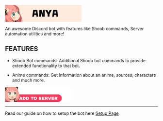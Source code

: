 <img src="./assets/banner.png" width=50% height=50% align="middle">


An awesome Discord bot with features like Shoob commands, Server automation utilities and more!


## FEATURES

* Shoob Bot commands: Additional Shoob bot commands to provide extended functionality to that bot.

* Anime commands: Get information about an anime, sources, characters and much more.


<a href="https://discord.com/api/oauth2/authorize?client_id=979906554188939264&permissions=378025593921&scope=bot%20applications.commands">
<img src="./assets/invite_me_pls.png" width=220 height=50 align="middle" target="_blank">
</a>

***

Read our guide on how to setup the bot here [Setup Page](setups.md)